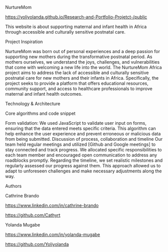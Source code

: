 NurtureMom 

https://yoliyolanda.github.io/Research-and-Portfolio-Projetct-/public





This website is about supporting maternal and infant health in Africa through accessible and culturally sensitive postnatal care.


Project Inspiration

NurtureMom was born out of personal experiences and a deep passion for supporting new mothers during the transformative postnatal period. As mothers ourselves, we understand the joys, challenges, and vulnerabilities that come with welcoming a new life into the world.
The NurtureMom Africa project aims to address the lack of accessible and culturally sensitive postnatal care for new mothers and their infants in Africa. Specifically, the project seeks to provide a platform that offers educational resources, community support, and access to healthcare professionals to improve maternal and infant health outcomes.

Technology & Architecture


Core algorithms and code snippet


Form validation: We used JavaScript to validate user input on forms, ensuring that the data entered meets specific criteria.
This algorithm can help enhance the user experience and prevent erroneous or malicious data from being submitted.
Discussion of process, collaboration and timeline
Our team held regular meetings and utilized [Github and Google meetings] to stay connected and track progress. We allocated specific responsibilities to each team member and encouraged open communication to address any roadblocks promptly.
Regarding the timeline, we set realistic milestones and regularly assessed our progress against them. This approach allowed us to adapt to unforeseen challenges and make necessary adjustments along the way.

Authors

Cathrine Brando


https://www.linkedin.com/in/cathrine-brando 


https://github.com/Cathyrt


Yolanda Mugabe 


https://www.linkedin.com/in/yolanda-mugabe  


https://github.com/Yoliyolanda






